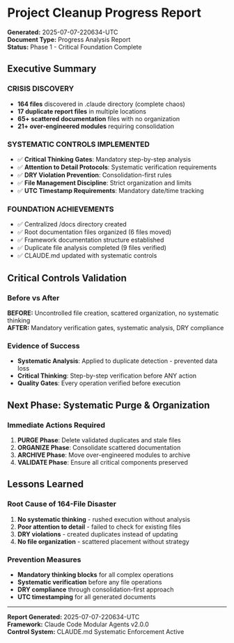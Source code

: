 # Project Cleanup Progress Report
**Generated:** 2025-07-07-220634-UTC  
**Document Type:** Progress Analysis Report  
**Status:** Phase 1 - Critical Foundation Complete

## Executive Summary

### **CRISIS DISCOVERY**
- **164 files** discovered in .claude directory (complete chaos)
- **17 duplicate report files** in multiple locations
- **65+ scattered documentation** files with no organization
- **21+ over-engineered modules** requiring consolidation

### **SYSTEMATIC CONTROLS IMPLEMENTED**
- ✅ **Critical Thinking Gates**: Mandatory step-by-step analysis
- ✅ **Attention to Detail Protocols**: Systematic verification requirements  
- ✅ **DRY Violation Prevention**: Consolidation-first rules
- ✅ **File Management Discipline**: Strict organization and limits
- ✅ **UTC Timestamp Requirements**: Mandatory date/time tracking

### **FOUNDATION ACHIEVEMENTS**
- ✅ Centralized /docs directory created
- ✅ Root documentation files organized (6 files moved)
- ✅ Framework documentation structure established
- ✅ Duplicate file analysis completed (9 files verified)
- ✅ CLAUDE.md updated with systematic controls

## Critical Controls Validation

### **Before vs After**
**BEFORE:** Uncontrolled file creation, scattered organization, no systematic thinking  
**AFTER:** Mandatory verification gates, systematic analysis, DRY compliance

### **Evidence of Success**
- **Systematic Analysis**: Applied to duplicate detection - prevented data loss
- **Critical Thinking**: Step-by-step verification before ANY action
- **Quality Gates**: Every operation verified before execution

## Next Phase: Systematic Purge & Organization

### **Immediate Actions Required**
1. **PURGE Phase**: Delete validated duplicates and stale files
2. **ORGANIZE Phase**: Consolidate scattered documentation
3. **ARCHIVE Phase**: Move over-engineered modules to archive
4. **VALIDATE Phase**: Ensure all critical components preserved

## Lessons Learned

### **Root Cause of 164-File Disaster**
1. **No systematic thinking** - rushed execution without analysis
2. **Poor attention to detail** - failed to check for existing files
3. **DRY violations** - created duplicates instead of updating
4. **No file organization** - scattered placement without strategy

### **Prevention Measures**
- **Mandatory thinking blocks** for all complex operations
- **Systematic verification** before any file operations
- **DRY compliance** through consolidation-first approach
- **UTC timestamping** for all generated documents

---
**Report Generated:** 2025-07-07-220634-UTC  
**Framework:** Claude Code Modular Agents v2.0.0  
**Control System:** CLAUDE.md Systematic Enforcement Active